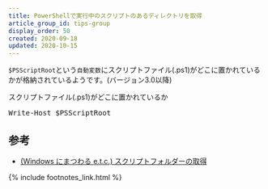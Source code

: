 ```yaml
---
title: PowerShellで実行中のスクリプトのあるディレクトリを取得
article_group_id: tips-group
display_order: 50
created: 2020-09-18
updated: 2020-10-15
---
```

`$PSScriptRoot`という`自動変数`にスクリプトファイル(.ps1)がどこに置かれているかが格納されているようです。(バージョン3.0以降)

<div class="code-box">
<div class="title">スクリプトファイル(.ps1)がどこに置かれているか</div>
<pre>
Write-Host $PSScriptRoot
</pre>
</div>

## <a name="get-the-directory-where-the-script-is-running-reference">参考</a>

- [(Windows にまつわる e.t.c.) スクリプトフォルダーの取得](https://www.vwnet.jp/Windows/PowerShell/pwd.htm)

{% include footnotes_link.html %}
